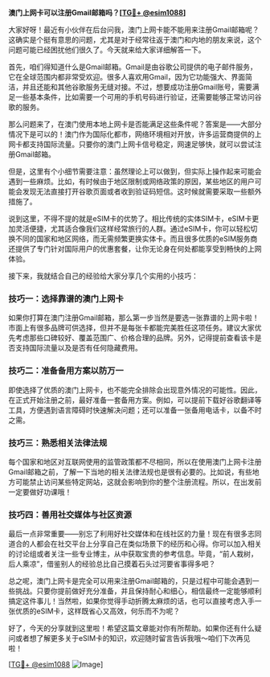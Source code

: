 **澳门上网卡可以注册Gmail邮箱吗？[[TG💪+ @esim1088](https://t.me/s/esim1088)]**

大家好呀！最近有小伙伴在后台问我，澳门上网卡能不能用来注册Gmail邮箱呢？这确实是个挺有意思的问题，尤其是对于经常往返于澳门和内地的朋友来说，这个问题可能已经困扰他们很久了。今天就来给大家详细解答一下。

首先，咱们得知道什么是Gmail邮箱。Gmail是由谷歌公司提供的电子邮件服务，它在全球范围内都非常受欢迎。很多人喜欢用Gmail，因为它功能强大、界面简洁，并且还能和其他谷歌服务无缝对接。不过，想要成功注册Gmail账号，需要满足一些基本条件，比如需要一个可用的手机号码进行验证，还需要能够正常访问谷歌的服务。

那么问题来了，在澳门使用本地上网卡是否能满足这些条件呢？答案是——大部分情况下是可以的！澳门作为国际化都市，网络环境相对开放，许多运营商提供的上网卡都支持国际流量。只要你的澳门上网卡信号稳定，网速足够快，就可以尝试注册Gmail邮箱。

但是，这里有个小细节需要注意：虽然理论上可以做到，但实际上操作起来可能会遇到一些麻烦。比如，有时候由于地区限制或网络政策的原因，某些地区的用户可能会发现无法直接打开谷歌页面或者收到验证码短信。这时候就需要采取一些额外措施了。

说到这里，不得不提的就是eSIM卡的优势了。相比传统的实体SIM卡，eSIM卡更加灵活便捷，尤其适合像我们这样经常旅行的人群。通过eSIM卡，你可以轻松切换不同的国家和地区网络，而无需频繁更换实体卡。而且很多优质的eSIM服务商还提供了专门针对国际用户的优惠套餐，让你无论身在何处都能享受到畅快的上网体验。

接下来，我就结合自己的经验给大家分享几个实用的小技巧：

### 技巧一：选择靠谱的澳门上网卡

如果你打算在澳门注册Gmail邮箱，那么第一步当然是要选一张靠谱的上网卡啦！市面上有很多品牌可供选择，但并不是每张卡都能完美胜任这项任务。建议大家优先考虑那些口碑较好、覆盖范围广、价格合理的品牌。另外，记得提前查看该卡是否支持国际流量以及是否有任何隐藏费用。

### 技巧二：准备备用方案以防万一

即使选择了优质的澳门上网卡，也不能完全排除会出现意外情况的可能性。因此，在正式开始注册之前，最好准备一套备用方案。例如，可以提前下载好谷歌翻译等工具，方便遇到语言障碍时快速解决问题；还可以准备一张备用电话卡，以备不时之需。

### 技巧三：熟悉相关法律法规

每个国家和地区对互联网使用的监管政策都不尽相同，所以在使用澳门上网卡注册Gmail邮箱之前，了解一下当地的相关法律法规也是很有必要的。比如说，有些地方可能禁止访问某些特定网站，这就会影响到你的整个注册流程。所以，在出发前一定要做好功课哦！

### 技巧四：善用社交媒体与社区资源

最后一点非常重要——别忘了利用好社交媒体和在线社区的力量！现在有很多志同道合的人都会在社交平台上分享自己在类似场景下的经历和心得。你可以加入相关的讨论组或者关注一些专业博主，从中获取宝贵的参考信息。毕竟，“前人栽树，后人乘凉”，借鉴别人的经验总比自己摸着石头过河要省事得多吧？

总之呢，澳门上网卡是完全可以用来注册Gmail邮箱的，只是过程中可能会遇到一些挑战。只要你提前做好充分准备，并且保持耐心和细心，相信最终一定能够顺利搞定这件事儿！当然啦，如果你觉得手动折腾太麻烦的话，也可以直接考虑入手一张优质的eSIM卡，这样既省心又高效，何乐而不为呢？

好了，今天的分享就到这里啦！希望这篇文章能对你有所帮助。如果你还有什么疑问或者想了解更多关于eSIM卡的知识，欢迎随时留言告诉我哦～咱们下次再见啦！

[[TG💪+ @esim1088](https://t.me/s/esim1088) ![Image](https://i.postimg.cc/4NQfJmqS/Snipaste-2025-05-13-00-14-12.png)]